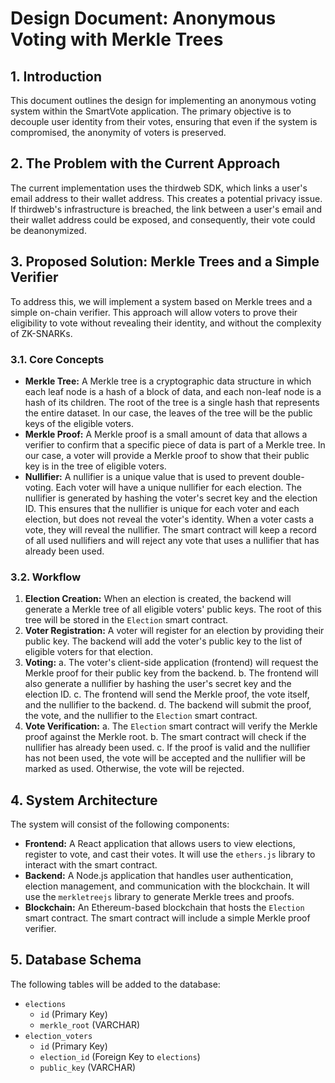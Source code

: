 
# Design Document: Anonymous Voting with Merkle Trees

## 1. Introduction

This document outlines the design for implementing an anonymous voting system within the SmartVote application. The primary objective is to decouple user identity from their votes, ensuring that even if the system is compromised, the anonymity of voters is preserved.

## 2. The Problem with the Current Approach

The current implementation uses the thirdweb SDK, which links a user's email address to their wallet address. This creates a potential privacy issue. If thirdweb's infrastructure is breached, the link between a user's email and their wallet address could be exposed, and consequently, their vote could be deanonymized.

## 3. Proposed Solution: Merkle Trees and a Simple Verifier

To address this, we will implement a system based on Merkle trees and a simple on-chain verifier. This approach will allow voters to prove their eligibility to vote without revealing their identity, and without the complexity of ZK-SNARKs.

### 3.1. Core Concepts

*   **Merkle Tree:** A Merkle tree is a cryptographic data structure in which each leaf node is a hash of a block of data, and each non-leaf node is a hash of its children. The root of the tree is a single hash that represents the entire dataset. In our case, the leaves of the tree will be the public keys of the eligible voters.
*   **Merkle Proof:** A Merkle proof is a small amount of data that allows a verifier to confirm that a specific piece of data is part of a Merkle tree. In our case, a voter will provide a Merkle proof to show that their public key is in the tree of eligible voters.
*   **Nullifier:** A nullifier is a unique value that is used to prevent double-voting. Each voter will have a unique nullifier for each election. The nullifier is generated by hashing the voter's secret key and the election ID. This ensures that the nullifier is unique for each voter and each election, but does not reveal the voter's identity. When a voter casts a vote, they will reveal the nullifier. The smart contract will keep a record of all used nullifiers and will reject any vote that uses a nullifier that has already been used.

### 3.2. Workflow

1.  **Election Creation:** When an election is created, the backend will generate a Merkle tree of all eligible voters' public keys. The root of this tree will be stored in the `Election` smart contract.
2.  **Voter Registration:** A voter will register for an election by providing their public key. The backend will add the voter's public key to the list of eligible voters for that election.
3.  **Voting:**
    a. The voter's client-side application (frontend) will request the Merkle proof for their public key from the backend.
    b. The frontend will also generate a nullifier by hashing the user's secret key and the election ID.
    c. The frontend will send the Merkle proof, the vote itself, and the nullifier to the backend.
    d. The backend will submit the proof, the vote, and the nullifier to the `Election` smart contract.
4.  **Vote Verification:**
    a. The `Election` smart contract will verify the Merkle proof against the Merkle root.
    b. The smart contract will check if the nullifier has already been used.
    c. If the proof is valid and the nullifier has not been used, the vote will be accepted and the nullifier will be marked as used. Otherwise, the vote will be rejected.

## 4. System Architecture

The system will consist of the following components:

*   **Frontend:** A React application that allows users to view elections, register to vote, and cast their votes. It will use the `ethers.js` library to interact with the smart contract.
*   **Backend:** A Node.js application that handles user authentication, election management, and communication with the blockchain. It will use the `merkletreejs` library to generate Merkle trees and proofs.
*   **Blockchain:** An Ethereum-based blockchain that hosts the `Election` smart contract. The smart contract will include a simple Merkle proof verifier.

## 5. Database Schema

The following tables will be added to the database:

*   `elections`
    *   `id` (Primary Key)
    *   `merkle_root` (VARCHAR)
*   `election_voters`
    *   `id` (Primary Key)
    *   `election_id` (Foreign Key to `elections`)
    *   `public_key` (VARCHAR)

